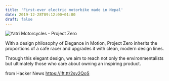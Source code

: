 ```yaml
---
title: 'First-ever electric motorbike made in Nepal'
date: 2019-12-28T09:12:00+01:00
draft: false
---
```


![](https://uploads-ssl.webflow.com/5d19e98d2daf2f2e69394b56/5dfa4ff474e1f62af2f0067e_2%20-%20Left%20Side.jpg "Yatri Motorcycles - Project Zero")  

With a design philosophy of Elegance in Motion, Project Zero inherits the proportions of a cafe racer and upgrades it with clean, modern design lines.  
  
Through this elegant design, we aim to reach not only the environmentalists but ultimately those who care about owning an inspiring product.

  
  
from Hacker News https://ift.tt/2sv2QoS